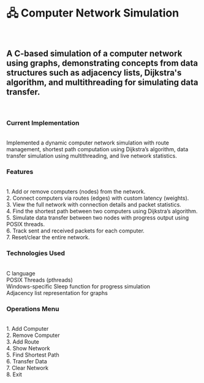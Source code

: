 <h1>🖧 Computer Network Simulation</h1> <br>

<h2>A C-based simulation of a computer network using graphs, demonstrating concepts from data structures such as adjacency lists, Dijkstra's algorithm, and multithreading for simulating data transfer.</h2> <br>
<h3>Current Implementation </h3> <br>
Implemented a dynamic computer network simulation with route management, shortest path computation using Dijkstra’s algorithm, data transfer simulation using multithreading, and live network statistics. <br>

<h3>Features</h3> <br>
1. Add or remove computers (nodes) from the network. <br>
2. Connect computers via routes (edges) with custom latency (weights).  <br>
3. View the full network with connection details and packet statistics. <br>
4. Find the shortest path between two computers using Dijkstra’s algorithm. <br>
5. Simulate data transfer between two nodes with progress output using POSIX threads. <br>
6. Track sent and received packets for each computer. <br>
7. Reset/clear the entire network. <br>

<h3>Technologies Used</h3><br>
C language <br>
POSIX Threads (pthreads) <br>
Windows-specific Sleep function for progress simulation <br>
Adjacency list representation for graphs <b4>

<h3>Operations Menu</h3> <br>
1. Add Computer <br>
2. Remove Computer <br>
3. Add Route <br>
4. Show Network <br>
5. Find Shortest Path <br>
6. Transfer Data <br>
7. Clear Network <br>
8. Exit <br>







